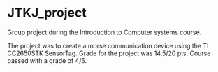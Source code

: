 # JTKJ_project
Group project during the Introduction to Computer systems course. 

The project was to create a morse communication device using the TI CC2650STK SensorTag. 
Grade for the project was 14.5/20 pts. Course passed with a grade of  4/5.
